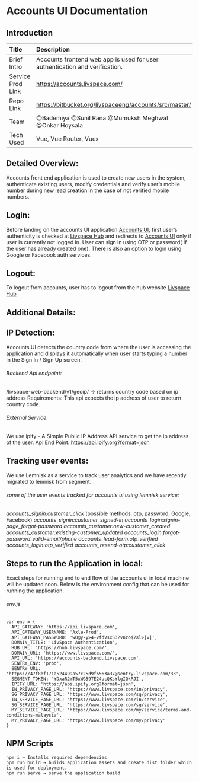 
# **Accounts UI Documentation**

## **Introduction**

| Title | Description |
| :---        |    :----   |
| Brief Intro | Accounts frontend web app is used for user authentication and verification. |
| Service Prod Link      |  https://accounts.livspace.com/    |
| Repo Link   | https://bitbucket.org/livspaceeng/accounts/src/master/         |
| Team | @Bademiya @Sunil Rana @Mumuksh Meghwal @Onkar Hoysala |
| Tech Used | Vue, Vue Router, Vuex |acc


## **Detailed Overview:**
Accounts front end application is used to create new users in the system, authenticate existing users, modify credentials and verify user’s mobile number during new lead creation in the case of not verified mobile numbers. 

## **Login:**
Before landing on the accounts UI application [Accounts UI](https://accounts.livspace.com/), first user’s authenticity is checked at [Livspace Hub](https://hub.livspace.com/)  and redirects to [Accounts UI](https://accounts.livspace.com/) only if user is currently not logged in. User can sign in using OTP or password( if the user has already created one). There is also an option to login using Google or Facebook auth services.

## **Logout:**
To logout from accounts, user has to logout from the hub website [Livspace Hub](https://hub.livspace.com/project/createProject) 



## **Additional Details:**


## **IP Detection:**
Accounts UI detects the country code from where the user is accessing the application and displays it automatically when user starts typing a number in the Sign In / Sign Up screen. 

###### Backend Api endpoint: 
/livspace-web-backend/v1/geoip/  → returns country code based on ip address
Requirements: This api expects the ip address of user to return country code.
###### External Service: 
We use ipify - A Simple Public IP Address API  service to get the ip address of the user.
Api End Point: https://api.ipify.org?format=json

## **Tracking user events:**
We use Lemnisk as a service to track user analytics and we have recently migrated to lemnisk from segment. 
###### some of the user events tracked for accounts ui using lemnisk service:
*accounts_signin:customer_click*  (possible methods: otp, password, Google, Facebook)
*accounts_signin:customer_signed-in*
*accounts_login:signin-page_forgot-password*
*accounts_customer:new-customer_created*
*accounts_customer:existing-customer_updated*
*accounts_login:forgot-password_valid-email/phone*
*accounts_lead-form:otp_verified*
*accounts_login:otp_verified*
*accounts_resend-otp:customer_click*

## **Steps to run the Application in local:**
Exact steps for running end to end flow of the accounts ui in local machine will be updated soon. Below is the environment config that can be used for running the application.

###### env.js
```
var env = {
  API_GATEWAY: 'https://api.livspace.com',
  API_GATEWAY_USERNAME: 'Axle-Prod',
  API_GATEWAY_PASSWORD: 'wO@y-y>4+vfdVsxS3?vnzo$7Xl>jvj',
  DOMAIN_TITLE: 'LivSpace Authentication',
  HUB_URL: 'https://hub.livspace.com/',
  DOMAIN_URL: 'https://www.livspace.com/',
  API_URL: 'https://accounts-backend.livspace.com',
  SENTRY_ENV: 'prod',
  SENTRY_URL: 'https://47f8bf171a524499a57c25d9f6563a37@sentry.livspace.com/33',
  SEGMENT_TOKEN: 'YDxaR2mT5xWG59TE24ucQKsYlgIQkRJI',
  IPIFY_URL: 'https://api.ipify.org?format=json',
  IN_PRIVACY_PAGE_URL: 'https://www.livspace.com/in/privacy',
  SG_PRIVACY_PAGE_URL: 'https://www.livspace.com/sg/privacy',
  IN_SERVICE_PAGE_URL: 'https://www.livspace.com/in/service',
  SG_SERVICE_PAGE_URL: 'https://www.livspace.com/sg/service',
  MY_SERVICE_PAGE_URL: 'https://www.livspace.com/my/service/terms-and-conditions-malaysia',
  MY_PRIVACY_PAGE_URL: 'https://www.livspace.com/my/privacy'
}
```
## **NPM Scripts**
```
npm i → Installs required dependencies 
npm run build → builds application assets and create dist folder which is used for deployment.
npm run serve → serve the application build
```
